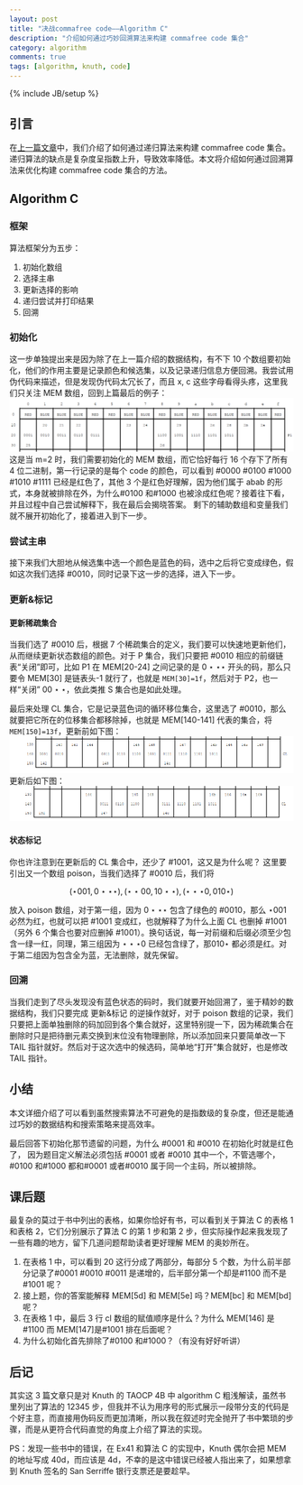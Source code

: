 ```yaml
---
layout: post
title: "决战commafree code——Algorithm C"
description: "介绍如何通过巧妙回溯算法来构建 commafree code 集合"
category: algorithm
comments: true
tags: [algorithm, knuth, code]
---
```


{% include JB/setup %}

## 引言

在[上一篇文章](/2024/11/commafree-code-gen.html)中，我们介绍了如何通过递归算法来构建 commafree code 集合。递归算法的缺点是复杂度呈指数上升，导致效率降低。本文将介绍如何通过回溯算法来优化构建 commafree code 集合的方法。

<!--more-->

## Algorithm C

### 框架

算法框架分为五步：

1. 初始化数组
2. 选择主串
3. 更新选择的影响
4. 递归尝试并打印结果
5. 回溯

### 初始化

这一步单独提出来是因为除了在上一篇介绍的数据结构，有不下 10 个数组要初始化，他们的作用主要是记录颜色和候选集，以及记录递归信息方便回溯。我尝试用伪代码来描述，但是发现伪代码太冗长了，而且 x, c 这些字母看得头疼，这里我们只关注 MEM 数组，回到上篇最后的例子：![alt text](/images/commafree-ex.png)
这是当 m=2 时，我们需要初始化的 MEM 数组，而它恰好每行 16 个存下了所有 4 位二进制，第一行记录的是每个 code 的颜色，可以看到 #0000 #0100 #1000 #1010 #1111 已经是红色了，其他 3 个是红色好理解，因为他们属于 abab 的形式，本身就被排除在外，为什么#0100 和#1000 也被涂成红色呢？接着往下看，并且过程中自己尝试解释下，我在最后会揭晓答案。
剩下的辅助数组和变量我们就不展开初始化了，接着进入到下一步。

### 尝试主串

接下来我们大胆地从候选集中选一个颜色是蓝色的码，选中之后将它变成绿色，假如这次我们选择 #0010，同时记录下这一步的选择，进入下一步。

### 更新&标记

#### 更新稀疏集合

当我们选了 #0010 后，根据 7 个稀疏集合的定义，我们要可以快速地更新他们，从而继续更新状态数组的颜色。对于 P 集合，我们只要把 #0010 相应的前缀链表“关闭”即可，比如 P1 在 MEM[20-24] 之间记录的是 $0\star \star \star$ 开头的码，那么只要令 MEM[30] 是链表头-1 就行了，也就是 `MEM[30]=1f`，然后对于 P2，也一样“关闭” $00\star \star$，依此类推 S 集合也是如此处理。

最后来处理 CL 集合，它是记录蓝色词的循环移位集合，这里选了 #0010，那么就要把它所在的位移集合都移除掉，也就是 MEM[140-141] 代表的集合，将 `MEM[150]=13f`，更新前如下图：
![before cl](/images/commafree-before_cl.png)
更新后如下图：
![after cl](/images/commafree-after_cl.png)

#### 状态标记

你也许注意到在更新后的 CL 集合中，还少了 #1001，这又是为什么呢？
这里要引出又一个数组 poison，当我们选择了 #0010 后，我们将

$$(\star001, 0\star \star \star), (\star \star00,10\star \star), (\star \star \star 0,010\star)$$

放入 poison 数组，对于第一组，因为 $0\star \star \star$ 包含了绿色的 #0010，那么 $\star001$ 必然为红，也就可以把 #1001 变成红，也就解释了为什么上面 CL 也删掉 #1001（另外 6 个集合也要对应删掉 #1001）。换句话说，每一对前缀和后缀必须至少包含一绿一红，同理，第三组因为 $\star \star \star0$ 已经包含绿了，那$010\star$ 都必须是红。对于第二组因为包含全为蓝，无法删除，就先保留。

### 回溯

当我们走到了尽头发现没有蓝色状态的码时，我们就要开始回溯了，鉴于精妙的数据结构，我们只要完成 更新&标记 的逆操作就好，对于 poison 数组的记录，我们只要把上面单独删除的码加回到各个集合就好，这里特别提一下，因为稀疏集合在删除时只是把待删元素交换到末位没有物理删除，所以添加回来只要简单改一下 TAIL 指针就好。然后对于这次选中的候选码，简单地“打开”集合就好，也是修改 TAIL 指针。

## 小结

本文详细介绍了可以看到虽然搜索算法不可避免的是指数级的复杂度，但还是能通过巧妙的数据结构和搜索策略来提高效率。

最后回答下初始化那节遗留的问题，为什么 #0001 和 #0010 在初始化时就是红色了，
因为题目定义解法必须包括 #0001 或者 #0010 其中一个，不管选哪个，#0100 和#1000 都和#0001 或者#0010 属于同一个主码，所以被排除。

## 课后题

最复杂的莫过于书中列出的表格，如果你恰好有书，可以看到关于算法 C 的表格 1 和表格 2，它们分别展示了算法 C 的第 1 步和第 2 步，但实际操作起来我发现了一些有趣的地方，留下几道问题帮助读者更好理解 MEM 的奥妙所在。

1. 在表格 1 中，可以看到 20 这行分成了两部分，每部分 5 个数，为什么前半部分记录了#0001 #0010 #0011 是递增的，后半部分第一个却是#1100 而不是#1001 呢？
2. 接上题，你的答案能解释 MEM[5d] 和 MEM[5e] 吗？MEM[bc] 和 MEM[bd] 呢？
3. 在表格 1 中，最后 3 行 cl 数组的赋值顺序是什么？为什么 MEM[146] 是#1100 而 MEM[147]是#1001 排在后面呢？
4. 为什么初始化首先排除了#0100 和#1000？（有没有好好听讲）

## 后记

其实这 3 篇文章只是对 Knuth 的 TAOCP 4B 中 algorithm C 粗浅解读，虽然书里列出了算法的 12345 步，但我并不认为用序号的形式展示一段带分支的代码是个好主意，而直接用伪码反而更加清晰，所以我在叙述时完全抛开了书中繁琐的步骤，而是从更符合代码直觉的角度上介绍了算法的实现。

PS：发现一些书中的错误，在 Ex41 和算法 C 的实现中，Knuth 偶尔会把 MEM 的地址写成 40d，而应该是 4d，不幸的是这中错误已经被人指出来了，如果想拿到 Knuth 签名的 San Serriffe 银行支票还是要趁早。
